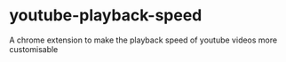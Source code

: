 # youtube-playback-speed
 
A chrome extension to make the playback speed of youtube videos more customisable